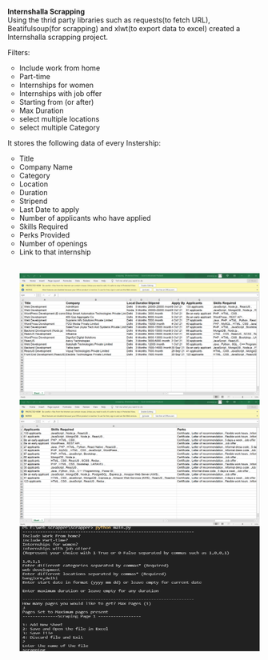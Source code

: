 <b>Internshalla Scrapping</b><br>
Using the thrid party libraries such as requests(to fetch URL), Beatifulsoup(for scrapping) and xlwt(to export data to excel) created a Internshalla scrapping project.

Filters:<br>
<ul type="circle">
<li>Include work from home<br>
<li>Part-time<br>
<li>Internships for women<br>
<li>Internships with job offer<br>
<li>Starting from (or after)<br>
<li>Max Duration<br>
<li>select multiple locations<br>
<li>select multiple Category<br>
</ul>

It stores the following data of every Instership:
<ul type="circle">
<li>Title</li>
<li>Company Name
<li>Category
<li>Location
<li>Duration
<li>Stripend
<li>Last Date to apply
<li>Number of applicants who have applied
<li>Skills Required
<li>Perks Provided
<li>Number of openings
<li>Link to that internship
<br>
<br>
<br>
<img src="https://github.com/Aiswarya-AS/Web_Scrapper-internshalla-/blob/master/screenshots/1.png" width="500" height="250">         <img src="https://github.com/Aiswarya-AS/Web_Scrapper-internshalla-/blob/master/screenshots/2.png" width="500" height="250">

<img src="https://github.com/Aiswarya-AS/Web_Scrapper-internshalla-/blob/master/screenshots/3.png" width="500" height="250">
